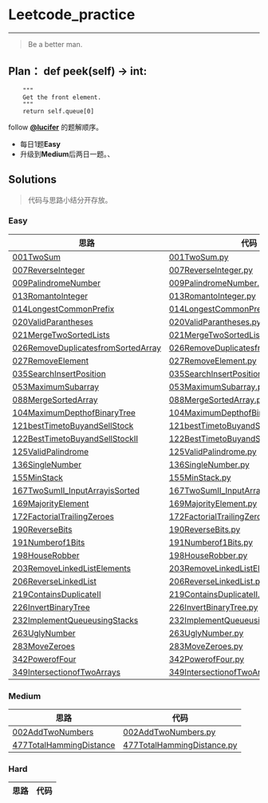 # Leetcode_practice

---
> Be a better man.

## Plan：      def peek(self) -> int:
        """
        Get the front element.
        """
        return self.queue[0]
follow [**@lucifer**](https://github.com/azl397985856) 的题解顺序。
- 每日1题**Easy**
- 升级到**Medium**后两日一题。、

## Solutions
> 代码与思路小结分开存放。
### Easy
思路 | 代码
--- | ---
[001TwoSum](./easy/001TwoSum.md)|[001TwoSum.py](./easy/001TwoSum.py)
[007ReverseInteger](./easy/007ReverseInteger.md)|[007ReverseInteger.py](./easy/007ReverseInteger.py)
[009PalindromeNumber](./easy/009PalindromeNumber.md)|[009PalindromeNumber.py](./easy/009PalindromeNumber.py)
[013RomantoInteger](./easy/013RomantoInteger.md)|[013RomantoInteger.py](./easy/013RomantoInteger.py)
[014LongestCommonPrefix](./easy/014LongestCommonPrefix.md)|[014LongestCommonPrefix.py](./easy/014LongestCommonPrefix.py)
[020ValidParantheses](./easy/020ValidParantheses.md)|[020ValidParantheses.py](./easy/020ValidParantheses.py)
[021MergeTwoSortedLists](./easy/021MergeTwoSortedLists.md)|[021MergeTwoSortedLists.py](./easy/021MergeTwoSortedLists.py)
[026RemoveDuplicatesfromSortedArray](./easy/026RemoveDuplicatesfromSortedArray.md)|[026RemoveDuplicatesfromSortedArray.py](./easy/026RemoveDuplicatesfromSortedArray.py)
[027RemoveElement](./easy/027RemoveElement.md)|[027RemoveElement.py](./easy/027RemoveElement.py)
[035SearchInsertPosition](./easy/035SearchInsertPosition.md)|[035SearchInsertPosition.py](./easy/035SearchInsertPosition.py)
[053MaximumSubarray](./easy/053MaximumSubarray.md)|[053MaximumSubarray.py](./easy/053MaximumSubarray.py)
[088MergeSortedArray](./easy/088MergeSortedArray.md)|[088MergeSortedArray.py](./easy/088MergeSortedArray.py)
[104MaximumDepthofBinaryTree](./easy/104MaximumDepthofBinaryTree.md)|[104MaximumDepthofBinaryTree.py](./easy/104MaximumDepthofBinaryTree.py)
[121bestTimetoBuyandSellStock](./easy/121bestTimetoBuyandSellStock.md)|[121bestTimetoBuyandSellStock.py](./easy/121bestTimetoBuyandSellStock.py)
[122BestTimetoBuyandSellStockII](./easy/122BestTimetoBuyandSellStockII.md)|[122BestTimetoBuyandSellStockII.py](./easy/122BestTimetoBuyandSellStockII.py)
[125ValidPalindrome](./easy/125ValidPalindrome.md)|[125ValidPalindrome.py](./easy/125ValidPalindrome.py)
[136SingleNumber](./easy/136SingleNumber.md)|[136SingleNumber.py](./easy/136SingleNumber.py)
[155MinStack](./easy/155MinStack.md)|[155MinStack.py](./easy/155MinStack.py)
[167TwoSumII_InputArrayisSorted](./easy/167TwoSumII_InputArrayisSorted.md)|[167TwoSumII_InputArrayisSorted.py](./easy/167TwoSumII_InputArrayisSorted.py)
[169MajorityElement](./easy/169MajorityElement.md)|[169MajorityElement.py](./easy/169MajorityElement.py)
[172FactorialTrailingZeroes](./easy/172FactorialTrailingZeroes.md)|[172FactorialTrailingZeroes.py](./easy/172FactorialTrailingZeroes.py)
[190ReverseBits](./easy/190ReverseBits.md)|[190ReverseBits.py](./easy/190ReverseBits.py)
[191Numberof1Bits](./easy/191Numberof1Bits.md)|[191Numberof1Bits.py](./easy/191Numberof1Bits.py)
[198HouseRobber](./easy/198HouseRobber.md)|[198HouseRobber.py](./easy/198HouseRobber.py)
[203RemoveLinkedListElements](./easy/203RemoveLinkedListElements.md)|[203RemoveLinkedListElements.py](./easy/203RemoveLinkedListElements.py)
[206ReverseLinkedList](./easy/206ReverseLinkedList.md)|[206ReverseLinkedList.py](./easy/206ReverseLinkedList.py)
[219ContainsDuplicateII](./easy/219ContainsDuplicateII.md)|[219ContainsDuplicateII.py](./easy/219ContainsDuplicateII.py)
[226InvertBinaryTree](./easy/226InvertBinaryTree.md)|[226InvertBinaryTree.py](./easy/226InvertBinaryTree.py)
[232ImplementQueueusingStacks](./easy/232ImplementQueueusingStacks.md)|[232ImplementQueueusingStacks.py](./easy/232ImplementQueueusingStacks.py)
[263UglyNumber](./easy/263UglyNumber.md)|[263UglyNumber.py](./easy/263UglyNumber.py)
[283MoveZeroes](./easy/283MoveZeroes.md)|[283MoveZeroes.py](./easy/283MoveZeroes.py)
[342PowerofFour](./easy/342PowerofFour.md)|[342PowerofFour.py](./easy/342PowerofFour.py)
[349IntersectionofTwoArrays](./easy/349IntersectionofTwoArrays.md)|[349IntersectionofTwoArrays.py](./easy/349IntersectionofTwoArrays.py)

### Medium
思路 | 代码
--- | ---
[002AddTwoNumbers](./medium/002AddTwoNumbers.md)|[002AddTwoNumbers.py](./medium/002AddTwoNumbers.py)
[477TotalHammingDistance](./medium/477TotalHammingDistance.md)|[477TotalHammingDistance.py](./medium/477TotalHammingDistance.py)

### Hard
思路 | 代码
--- | ---